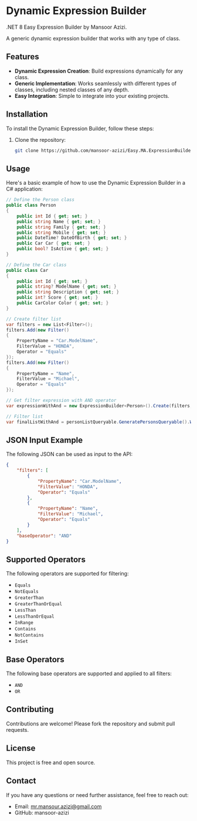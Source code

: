 
# Dynamic Expression Builder

.NET 8 Easy Expression Builder by Mansoor Azizi.

A generic dynamic expression builder that works with any type of class.

## Features

- **Dynamic Expression Creation**: Build expressions dynamically for any class.
- **Generic Implementation**: Works seamlessly with different types of classes, including nested classes of any depth.
- **Easy Integration**: Simple to integrate into your existing projects.

## Installation

To install the Dynamic Expression Builder, follow these steps:

1. Clone the repository:
   ```bash
   git clone https://github.com/mansoor-azizi/Easy.MA.ExpressionBuilder.git
   ```

## Usage

Here's a basic example of how to use the Dynamic Expression Builder in a C# application:

```csharp
// Define the Person class
public class Person
{
    public int Id { get; set; }
    public string Name { get; set; }
    public string Family { get; set; }
    public string Mobile { get; set; }
    public DateTime? DateOfBirth { get; set; }
    public Car Car { get; set; }
    public bool? IsActive { get; set; }
}

// Define the Car class
public class Car
{
    public int Id { get; set; }
    public string? ModelName { get; set; }
    public string Description { get; set; }
    public int? Score { get; set; }
    public CarColor Color { get; set; }
}

// Create filter list
var filters = new List<Filter>();
filters.Add(new Filter()
{
    PropertyName = "Car.ModelName",
    FilterValue = "HONDA",
    Operator = "Equals"
});
filters.Add(new Filter()
{
    PropertyName = "Name",
    FilterValue = "Michael",
    Operator = "Equals"
});

// Get filter expression with AND operator
var expressionWithAnd = new ExpressionBuilder<Person>().Create(filters, ExpressionBaseOperator.AND);

// Filter list
var finalListWithAnd = personListQueryable.GeneratePersonsQueryable().Where(expressionWithAnd).ToList();
```

## JSON Input Example

The following JSON can be used as input to the API:

```json
{
    "filters": [
        {
            "PropertyName": "Car.ModelName",
            "FilterValue": "HONDA",
            "Operator": "Equals"
        },
        {
            "PropertyName": "Name",
            "FilterValue": "Michael",
            "Operator": "Equals"
        }
    ],
    "baseOperator": "AND"
}
```

## Supported Operators

The following operators are supported for filtering:

- `Equals`
- `NotEquals`
- `GreaterThan`
- `GreaterThanOrEqual`
- `LessThan`
- `LessThanOrEqual`
- `InRange`
- `Contains`
- `NotContains`
- `InSet`

## Base Operators

The following base operators are supported and applied to all filters:

- `AND`
- `OR`

## Contributing

Contributions are welcome! Please fork the repository and submit pull requests.

## License

This project is free and open source.

## Contact

If you have any questions or need further assistance, feel free to reach out:

- Email: mr.mansour.azizi@gmail.com
- GitHub: mansoor-azizi
```
